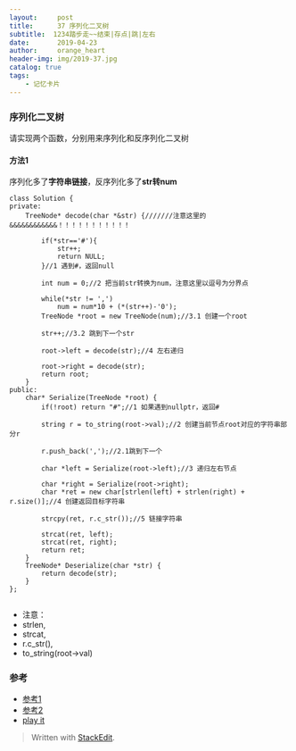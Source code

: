 ```yaml
---
layout:     post
title:      37 序列化二叉树
subtitle:  1234踏步走~~结束|存点|跳|左右
date:       2019-04-23
author:     orange_heart
header-img: img/2019-37.jpg
catalog: true
tags:
    - 记忆卡片
---
```


### 序列化二叉树


请实现两个函数，分别用来序列化和反序列化二叉树

#### 方法1

序列化多了**字符串链接**，反序列化多了**str转num**

```objc
class Solution {
private:
    TreeNode* decode(char *&str) {///////注意这里的&&&&&&&&&&&&！！！！！！！！！！！  
    
        if(*str=='#'){
            str++;
            return NULL;
        }//1 遇到#，返回null  
        
        int num = 0;//2 把当前str转换为num，注意这里以逗号为分界点  
        
        while(*str != ',')
            num = num*10 + (*(str++)-'0');
        TreeNode *root = new TreeNode(num);//3.1 创建一个root  
        
        str++;//3.2 跳到下一个str  
        
        root->left = decode(str);//4 左右递归  
        
        root->right = decode(str);
        return root;
    }
public:
    char* Serialize(TreeNode *root) {   
        if(!root) return "#";//1 如果遇到nullptr，返回#  
        
        string r = to_string(root->val);//2 创建当前节点root对应的字符串部分r  
        
        r.push_back(',');//2.1跳到下一个  
        
        char *left = Serialize(root->left);//3 递归左右节点  
        
        char *right = Serialize(root->right);
        char *ret = new char[strlen(left) + strlen(right) + r.size()];//4 创建返回目标字符串  
        
        strcpy(ret, r.c_str());//5 链接字符串  
        
        strcat(ret, left);
        strcat(ret, right);
        return ret;
    }
    TreeNode* Deserialize(char *str) {
        return decode(str);
    }
};


```

 - 注意：
 - strlen,
 - strcat,
 - r.c_str(),
 - to_string(root->val)

### 参考

- [参考1](https://github.com/zhedahht/CodingInterviewChinese2)
- [参考2](https://github.com/gatieme/CodingInterviews)
- [play it](https://www.nowcoder.com/practice/cf7e25aa97c04cc1a68c8f040e71fb84?tpId=13&tqId=11214&tPage=4&rp=1&ru=/ta/coding-interviews&qru=/ta/coding-interviews/question-ranking)

> Written with [StackEdit](https://stackedit.io/).

<head>
    <script src="https://cdn.mathjax.org/mathjax/latest/MathJax.js?config=TeX-AMS-MML_HTMLorMML" type="text/javascript"></script>
    <script type="text/x-mathjax-config">
        MathJax.Hub.Config({
            tex2jax: {
            skipTags: ['script', 'noscript', 'style', 'textarea', 'pre'],
            inlineMath: [['$','$']]
            }
        });
    </script>
</head>
<!--stackedit_data:
eyJoaXN0b3J5IjpbLTMwMTEyNDE4MywtMTQ0NTU4MzQ2NSwtMT
U0Njc0NjIxNiwtOTQ2MTUzNDIsLTExNjUzMDUxMTIsNDEzMzE0
OTUsLTIxNDMwMTY1NzBdfQ==
-->